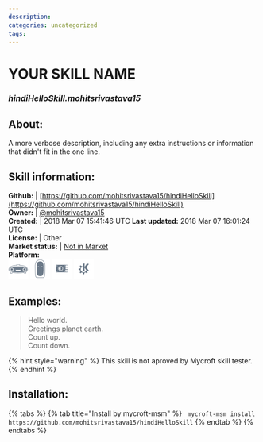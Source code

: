 ```yaml
--- 
description: 
categories: uncategorized   
tags:   
---
```


# YOUR SKILL NAME  
### _hindiHelloSkill.mohitsrivastava15_  
## About:  
A more verbose description, including any extra instructions or
information that didn't fit in the one line.

## Skill information:  
**Github:** | [https://github.com/mohitsrivastava15/hindiHelloSkill](https://github.com/mohitsrivastava15/hindiHelloSkill)  
**Owner:** | [@mohitsrivastava15](https://github.com/mohitsrivastava15)  
**Created:** | 2018 Mar 07 15:41:46 UTC  **Last updated:** 2018 Mar 07 16:01:24 UTC  
**License:** | Other  
**Market status:** | [Not in Market](https://market.mycroft.ai/skill/)  
**Platform:**  
 ![](../.gitbook/assets/mark-1-icon.png)  ![](../.gitbook/assets/mark-2-icon.png)  ![](../.gitbook/assets/picroft-icon.png)  ![](../.gitbook/assets/kde.png)   
## Examples:  
> Hello world.  
> Greetings planet earth.  
> Count up.  
> Count down.  
  
{% hint style="warning" %}
This skill is not aproved by Mycroft skill tester.
{% endhint %}
    
## Installation:  
{% tabs %}
{% tab title="Install by mycroft-msm" %}
``` mycroft-msm install https://github.com/mohitsrivastava15/hindiHelloSkill```
{% endtab %}
  {% endtabs %}
  